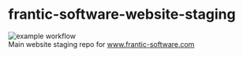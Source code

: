 # frantic-software-website-staging
![example workflow](https://github.com/dadsgone0/frantic-software-website-staging/actions/workflows/main.yml/badge.svg)  
Main website staging repo for www.frantic-software.com
